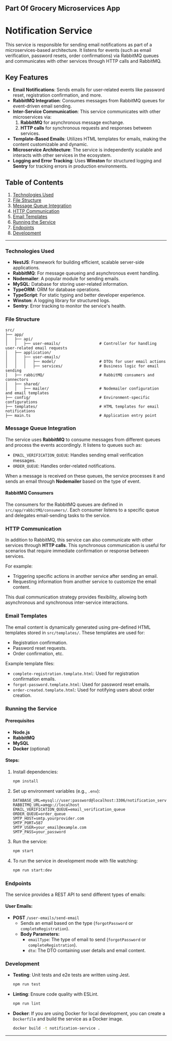 ## Part Of Grocery Microservices App

# Notification Service

This service is responsible for sending email notifications as part of a microservices-based architecture. It listens for events (such as email verification, password resets, order confirmations) via RabbitMQ queues and communicates with other services through HTTP calls and RabbitMQ.

## Key Features

- **Email Notifications**: Sends emails for user-related events like password reset, registration confirmation, and more.
- **RabbitMQ Integration**: Consumes messages from RabbitMQ queues for event-driven email sending.
- **Inter-Service Communication**: This service communicates with other microservices via:
  1. **RabbitMQ** for asynchronous message exchange.
  2. **HTTP calls** for synchronous requests and responses between services.
- **Template-Based Emails**: Utilizes HTML templates for emails, making the content customizable and dynamic.
- **Microservice Architecture**: The service is independently scalable and interacts with other services in the ecosystem.
- **Logging and Error Tracking**: Uses **Winston** for structured logging and **Sentry** for tracking errors in production environments.

## Table of Contents

1. [Technologies Used](#technologies-used)
2. [File Structure](#file-structure)
3. [Message Queue Integration](#message-queue-integration)
4. [HTTP Communication](#http-communication)
5. [Email Templates](#email-templates)
6. [Running the Service](#running-the-service)
7. [Endpoints](#endpoints)
8. [Development](#development)

---

### Technologies Used

- **NestJS**: Framework for building efficient, scalable server-side applications.
- **RabbitMQ**: For message queueing and asynchronous event handling.
- **Nodemailer**: A popular module for sending emails.
- **MySQL**: Database for storing user-related information.
- **TypeORM**: ORM for database operations.
- **TypeScript**: For static typing and better developer experience.
- **Winston**: A logging library for structured logs.
- **Sentry**: Error tracking to monitor the service's health.

### File Structure

```plaintext
src/
├── app/
│   ├── api/
│   │   ├── user-emails/                 # Controller for handling user-related email requests
│   ├── application/
│   │   ├── user-emails/
│   │   │   ├── model/                   # DTOs for user email actions
│   │   │   ├── services/                # Business logic for email sending
│   ├── rabbitMQ/                        # RabbitMQ consumers and connectors
│   ├── shared/
│   │   ├── mailer/                      # Nodemailer configuration and email templates
├── config/                              # Environment-specific configurations
├── templates/                           # HTML templates for email notifications
├── main.ts                              # Application entry point
```

### Message Queue Integration

The service uses **RabbitMQ** to consume messages from different queues and process the events accordingly. It listens to queues such as:

- `EMAIL_VERIFICATION_QUEUE`: Handles sending email verification messages.
- `ORDER_QUEUE`: Handles order-related notifications.

When a message is received on these queues, the service processes it and sends an email through **Nodemailer** based on the type of event.

#### RabbitMQ Consumers
The consumers for the RabbitMQ queues are defined in `src/app/rabbitMQ/consumers/`. Each consumer listens to a specific queue and delegates email-sending tasks to the service.

### HTTP Communication

In addition to RabbitMQ, this service can also communicate with other services through **HTTP calls**. This synchronous communication is useful for scenarios that require immediate confirmation or response between services.

For example:
- Triggering specific actions in another service after sending an email.
- Requesting information from another service to customize the email content.

This dual communication strategy provides flexibility, allowing both asynchronous and synchronous inter-service interactions.

### Email Templates

The email content is dynamically generated using pre-defined HTML templates stored in `src/templates/`. These templates are used for:

- Registration confirmation.
- Password reset requests.
- Order confirmation, etc.

Example template files:

- `complete-registration.template.html`: Used for registration confirmation emails.
- `forgot-password.template.html`: Used for password reset emails.
- `order-created.template.html`: Used for notifying users about order creation.

### Running the Service

#### Prerequisites

- **Node.js**
- **RabbitMQ**
- **MySQL**
- **Docker** (optional)

#### Steps:

1. Install dependencies:
    ```bash
    npm install
    ```

2. Set up environment variables (e.g., `.env`):
    ```plaintext
    DATABASE_URL=mysql://user:password@localhost:3306/notification_service
    RABBITMQ_URL=amqp://localhost
    EMAIL_VERIFICATION_QUEUE=email_verification_queue
    ORDER_QUEUE=order_queue
    SMTP_HOST=smtp.yourprovider.com
    SMTP_PORT=587
    SMTP_USER=your_email@example.com
    SMTP_PASS=your_password
    ```

3. Run the service:
    ```bash
    npm start
    ```

4. To run the service in development mode with file watching:
    ```bash
    npm run start:dev
    ```

### Endpoints

The service provides a REST API to send different types of emails:

#### User Emails:

- **POST** `/user-emails/send-email`
    - Sends an email based on the type (`forgotPassword` or `completeRegistration`).
    - **Body Parameters:**
      - `emailType`: The type of email to send (`forgotPassword` or `completeRegistration`).
      - `dto`: The DTO containing user details and email content.

### Development

- **Testing**: Unit tests and e2e tests are written using Jest.
    ```bash
    npm run test
    ```

- **Linting**: Ensure code quality with ESLint.
    ```bash
    npm run lint
    ```

- **Docker**: If you are using Docker for local development, you can create a `Dockerfile` and build the service as a Docker image.

    ```bash
    docker build -t notification-service .
    ```

---

